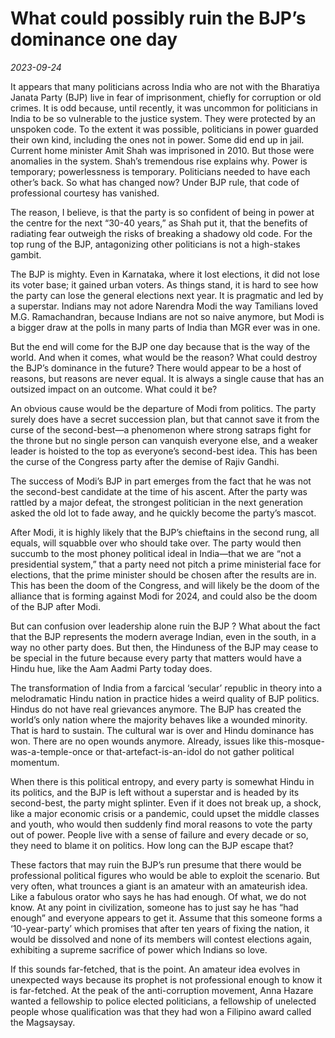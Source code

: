 # What could possibly ruin the BJP’s dominance one day

*2023-09-24*

It appears that many politicians across India who are not with the
Bharatiya Janata Party (BJP) live in fear of imprisonment, chiefly for
corruption or old crimes. It is odd because, until recently, it was
uncommon for politicians in India to be so vulnerable to the justice
system. They were protected by an unspoken code. To the extent it was
possible, politicians in power guarded their own kind, including the
ones not in power. Some did end up in jail. Current home minister Amit
Shah was imprisoned in 2010. But those were anomalies in the system.
Shah’s tremendous rise explains why. Power is temporary; powerlessness
is temporary. Politicians needed to have each other’s back. So what has
changed now? Under BJP rule, that code of professional courtesy has
vanished.

The reason, I believe, is that the party is so confident of being in
power at the centre for the next “30-40 years,” as Shah put it, that the
benefits of radiating fear outweigh the risks of breaking a shadowy old
code. For the top rung of the BJP, antagonizing other politicians is not
a high-stakes gambit.

The BJP is mighty. Even in Karnataka, where it lost elections, it did
not lose its voter base; it gained urban voters. As things stand, it is
hard to see how the party can lose the general elections next year. It
is pragmatic and led by a superstar. Indians may not adore Narendra Modi
the way Tamilians loved M.G. Ramachandran, because Indians are not so
naive anymore, but Modi is a bigger draw at the polls in many parts of
India than MGR ever was in one.

But the end will come for the BJP one day because that is the way of the
world. And when it comes, what would be the reason? What could destroy
the BJP’s dominance in the future? There would appear to be a host of
reasons, but reasons are never equal. It is always a single cause that
has an outsized impact on an outcome. What could it be?

An obvious cause would be the departure of Modi from politics. The party
surely does have a secret succession plan, but that cannot save it from
the curse of the second-best—a phenomenon where strong satraps fight for
the throne but no single person can vanquish everyone else, and a weaker
leader is hoisted to the top as everyone’s second-best idea. This has
been the curse of the Congress party after the demise of Rajiv Gandhi.

The success of Modi’s BJP in part emerges from the fact that he was not
the second-best candidate at the time of his ascent. After the party was
rattled by a major defeat, the strongest politician in the next
generation asked the old lot to fade away, and he quickly become the
party’s mascot.

After Modi, it is highly likely that the BJP’s chieftains in the second
rung, all equals, will squabble over who should take over. The party
would then succumb to the most phoney political ideal in India—that we
are “not a presidential system,” that a party need not pitch a prime
ministerial face for elections, that the prime minister should be chosen
after the results are in. This has been the doom of the Congress, and
will likely be the doom of the alliance that is forming against Modi for
2024, and could also be the doom of the BJP after Modi.

But can confusion over leadership alone ruin the BJP ? What about the
fact that the BJP represents the modern average Indian, even in the
south, in a way no other party does. But then, the Hinduness of the BJP
may cease to be special in the future because every party that matters
would have a Hindu hue, like the Aam Aadmi Party today does.

The transformation of India from a farcical ‘secular’ republic in theory
into a melodramatic Hindu nation in practice hides a weird quality of
BJP politics. Hindus do not have real grievances anymore. The BJP has
created the world’s only nation where the majority behaves like a
wounded minority. That is hard to sustain. The cultural war is over and
Hindu dominance has won. There are no open wounds anymore. Already,
issues like this-mosque-was-a-temple-once or that-artefact-is-an-idol do
not gather political momentum.

When there is this political entropy, and every party is somewhat Hindu
in its politics, and the BJP is left without a superstar and is headed
by its second-best, the party might splinter. Even if it does not break
up, a shock, like a major economic crisis or a pandemic, could upset the
middle classes and youth, who would then suddenly find moral reasons to
vote the party out of power. People live with a sense of failure and
every decade or so, they need to blame it on politics. How long can the
BJP escape that?

These factors that may ruin the BJP’s run presume that there would be
professional political figures who would be able to exploit the
scenario. But very often, what trounces a giant is an amateur with an
amateurish idea. Like a fabulous orator who says he has had enough. Of
what, we do not know. At any point in civilization, someone has to just
say he has “had enough” and everyone appears to get it. Assume that this
someone forms a ‘10-year-party’ which promises that after ten years of
fixing the nation, it would be dissolved and none of its members will
contest elections again, exhibiting a supreme sacrifice of power which
Indians so love.

If this sounds far-fetched, that is the point. An amateur idea evolves
in unexpected ways because its prophet is not professional enough to
know it is far-fetched. At the peak of the anti-corruption movement,
Anna Hazare wanted a fellowship to police elected politicians, a
fellowship of unelected people whose qualification was that they had won
a Filipino award called the Magsaysay.
